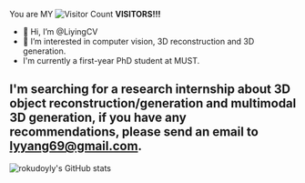 You are MY ![Visitor Count](https://profile-counter.glitch.me/rokudoyly/count.svg) **VISITORS!!!** 
- 👋 Hi, I’m @LiyingCV
- 👀 I’m interested in computer vision, 3D reconstruction and 3D generation.
- I'm currently a first-year PhD student at MUST.

<!---
LiyingCV/LiyingCV is a ✨ special ✨ repository because its `README.md` (this file) appears on your GitHub profile.
You can click the Preview link to take a look at your changes.
--->

## **I'm searching for a research internship about 3D object reconstruction/generation and multimodal 3D generation, if you have any recommendations, please send an email to lyyang69@gmail.com.**


![rokudoyly's GitHub stats](https://github-readme-stats.vercel.app/api?username=LiyingCV&show_icons=true&theme=vue)


